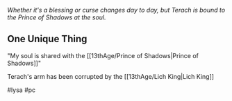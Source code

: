 *Whether it's a blessing or curse changes day to day, but Terach is bound to the Prince of Shadows at the soul.*

## One Unique Thing
"My soul is shared with the [[13thAge/Prince of Shadows|Prince of Shadows]]"

Terach's arm has been corrupted by the [[13thAge/Lich King|Lich King]]

#lysa #pc 